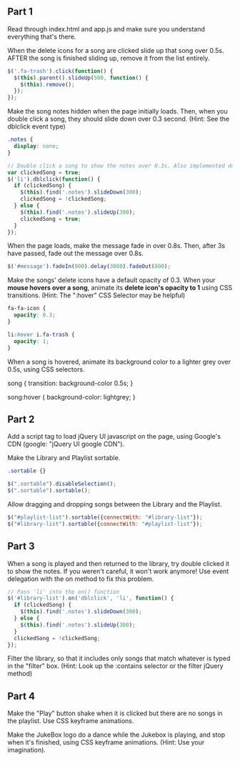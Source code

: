 ## Part 1
Read through index.html and app.js and make sure you understand everything that's there.

When the delete icons for a song are clicked slide up that song over 0.5s. AFTER the song is finished sliding up, remove it from the list entirely.

```js
$('.fa-trash').click(function() {
  $(this).parent().slideUp(500, function() {
    $(this).remove();
  });
});
```

Make the song notes hidden when the page initially loads. Then, when you double click a song, they should slide down over 0.3 second. (Hint: See the dblclick event type)
```css
.notes {
  display: none;
}
```
```js
// Double click a song to show the notes over 0.3s. Also implemented double click to close.
var clickedSong = true;
$('li').dblclick(function() {
  if (clickedSong) {
    $(this).find('.notes').slideDown(300);
    clickedSong = !clickedSong;
  } else {
    $(this).find('.notes').slideUp(300);
    clickedSong = true;
  }
});
```

When the page loads, make the message fade in over 0.8s. Then, after 3s have passed, fade out the message over 0.8s.
```js
$('#message').fadeIn(800).delay(3000).fadeOut(800);
```

Make the songs' delete icons have a default opacity of 0.3. When your **mouse hovers over a song**, animate its **delete icon's opacity to 1** using CSS transitions. (Hint: The ":hover" CSS Selector may be helpful)

```css
fa-fa-icon {
  opacity: 0.3;
}

li:hover i.fa-trash {
  opacity: 1;
}
```

When a song is hovered, animate its background color to a lighter grey over 0.5s, using CSS selectors.

song {
  transition: background-color 0.5s;
}

song:hover {
  background-color: lightgrey;
}


## Part 2
Add a script tag to load jQuery UI javascript on the page, using Google's CDN (google: "jQuery UI google CDN").

<!-- <script src="http://code.jquery.com/ui/1.11.4/jquery-ui.js"></script> -->

Make the Library and Playlist sortable.
```css
.sortable {}
```

```js
$(".sortable").disableSelection();
$(".sortable").sortable();
```

Allow dragging and dropping songs between the Library and the Playlist.
```js
$("#playlist-list").sortable({connectWith: "#library-list"});
$("#library-list").sortable({connectWith: "#playlist-list"});
```

## Part 3
When a song is played and then returned to the library, try double clicked it to show the notes. If you weren't careful, it won't work anymore! Use event delegation with the on method to fix this problem.
```js
// Pass 'li' into the on() function
$('#library-list').on('dblclick', 'li', function() {
  if (clickedSong) {
    $(this).find('.notes').slideDown(300);
  } else {
    $(this).find('.notes').slideUp(300);
  }
  clickedSong = !clickedSong;
});
```

Filter the library, so that it includes only songs that match whatever is typed in the "filter" box. (Hint: Look up the :contains selector or the filter jQuery method)



## Part 4
Make the "Play" button shake when it is clicked but there are no songs in the playlist. Use CSS keyframe animations.



Make the JukeBox logo do a dance while the Jukebox is playing, and stop when it's finished, using CSS keyframe animations. (Hint: Use your imagination).
